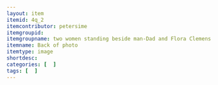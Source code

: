 ```yaml
---
layout: item
itemid: 4q_2
itemcontributor: petersime
itemgroupid: 
itemgroupname: two women standing beside man-Dad and Flora Clemens
itemname: Back of photo
itemtype: image
shortdesc: 
categories: [  ]
tags: [  ]
---
```







